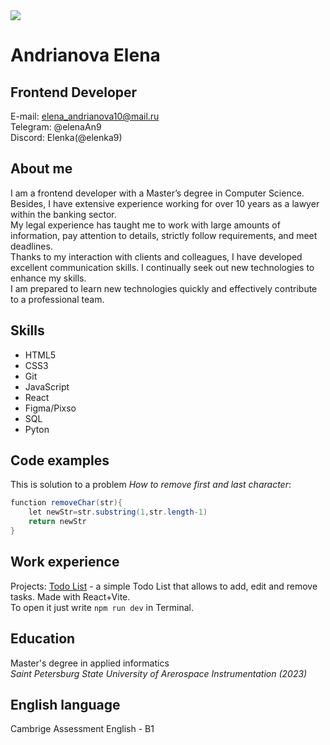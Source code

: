 <img src='/CV_photo1.jpg' />

# Andrianova Elena 
## Frontend Developer

E-mail: elena_andrianova10@mail.ru <br> 
Telegram: @elenaAn9 <br>
Discord: Elenka(@elenka9) <br>

## About me
I am a frontend developer with a Master’s degree in Computer Science. Besides, I have extensive experience working for over 10 years as a lawyer within the banking sector.<br> 
My legal experience has taught me to work with large amounts of information, pay attention to details, strictly follow requirements, and meet deadlines.<br> Thanks to my interaction with clients and colleagues, I have developed excellent communication skills. I continually seek out new technologies to enhance my skills. <br>I am prepared to learn new technologies quickly and effectively contribute to a professional team.  

## Skills
* HTML5
* CSS3
* Git
* JavaScript
* React
* Figma/Pixso
* SQL
* Pyton

## Code examples
This is solution to a problem *How to remove first and last character*:
```java script
function removeChar(str){
    let newStr=str.substring(1,str.length-1)
    return newStr
}
```

## Work experience
Projects: [Todo List](https://github.com/elenka9/react4_TODOLIST) -
a simple Todo List that allows to add, edit and remove tasks. Made with React+Vite. <br>
To open it just write `npm run dev` in Terminal.

## Education
Master's degree in applied informatics <br>
*Saint Petersburg State University of Arerospace Instrumentation (2023)*

## English language
Cambrige Assessment English - B1
